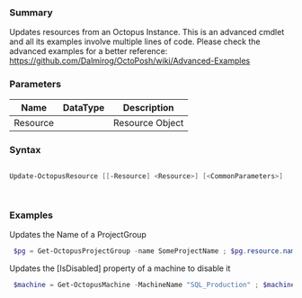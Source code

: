 ﻿### Summary
Updates resources from an Octopus Instance. This is an advanced cmdlet and all its examples involve multiple lines of code. Please check the advanced examples for a better reference: https://github.com/Dalmirog/OctoPosh/wiki/Advanced-Examples
### Parameters
| Name | DataType          | Description |
| ------------- | ----------- | ----------- |
| Resource |  |  Resource Object     |

### Syntax
``` powershell

Update-OctopusResource [[-Resource] <Resource>] [<CommonParameters>]




``` 

### Examples
Updates the Name of a ProjectGroup

``` powershell 
 $pg = Get-OctopusProjectGroup -name SomeProjectName ; $pg.resource.name = "SomeOtherProjectName" ; Update-OctopusResource -resource $pg.resource
``` 

Updates the [IsDisabled] property of a machine to disable it

``` powershell 
 $machine = Get-OctopusMachine -MachineName "SQL_Production" ; $machine.resource.isdisabled = $true ; Update-OctopusResource -resource $machine.resource
``` 


